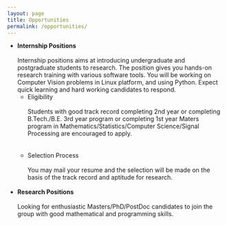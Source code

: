 ```yaml
---
layout: page
title: Opportunities
permalink: /opportunities/
---
```


* **Internship Positions**
  <br/><br/>
Internship positions aims at introducing undergraduate and postgraduate students to research. The position gives you hands-on research training with various software tools.  You will be working on Computer Vision problems in Linux platform, and using Python. Expect quick learning and hard working candidates to respond.
  * Eligibility
  <br/><br/>
  Students with good track record completing 2nd year or completing B.Tech./B.E. 3rd year program or completing 1st year  Maters program in Mathematics/Statistics/Computer Science/Signal Processing are encouraged to apply.  
  <br/><br/>
  * Selection Process
  <br/><br/>
   You may mail your resume and the selection will be made on the basis of the track record and aptitude for research.
   <br/><br/>
* **Research Positions**
  <br/><br/>
Looking for enthusiastic Masters/PhD/PostDoc candidates to join the group with good mathematical and programming skills.
